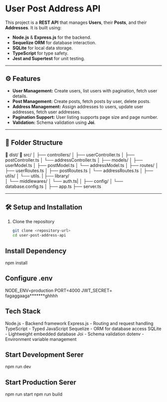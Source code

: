 # User Post Address API

This project is a **REST API** that manages **Users**, their **Posts**, and their **Addresses**. It is built using:
- **Node.js** & **Express.js** for the backend.
- **Sequelize ORM** for database interaction.
- **SQLite** for local data storage.
- **TypeScript** for type safety.
- **Jest and Supertest** for unit testing.

---

## ⚙️ Features

- **User Management:** Create users, list users with pagination, fetch user details.
- **Post Management:** Create posts, fetch posts by user, delete posts.
- **Address Management:** Assign addresses to users, update user addresses, fetch user addresses.
- **Pagination Support:** User listing supports page size and page number.
- **Validation:** Schema validation using **Joi**.

---

## 📂 Folder Structure
📂 dist/
📂 src/
│
├── controllers/
│   ├── userController.ts
│   ├── postController.ts
│   └── addressController.ts
│
├── models/
│   ├── userModel.ts
│   ├── postModel.ts
│   └── addressModel.ts
│
├── routes/
│   ├── userRoutes.ts
│   ├── postRoutes.ts
│   └── addressRoutes.ts
│
├── utils/
│   └── utils.
|
├── library/                   
│   └── middlewares/
│       └── auth.ts|
│
├── config/
│   └── database.config.ts
│
├── app.ts
├── server.ts

---

## 🛠️ Setup and Installation

1. Clone the repository
   ```bash
   git clone <repository-url>
   cd user-post-address-api

## Install Dependency
npm install

## Configure .env
NODE_ENV=production
PORT=4000
JWT_SECRET= fagaggaaga*******ghhhh

## Tech Stack
Node.js - Backend framework
Express.js - Routing and request handling
TypeScript - Typed JavaScript
Sequelize - ORM for database access
SQLite - Lightweight embedded database
Joi - Schema validation
dotenv - Environment variable management

## Start Development Serer
npm run dev

## Start Production Serer
npm run start
npm run build
